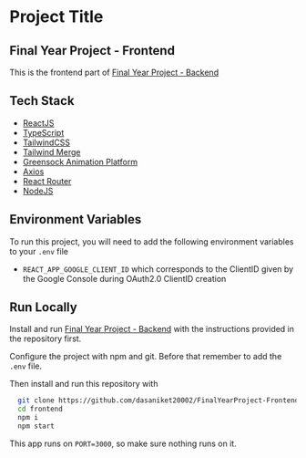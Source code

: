
# Project Title

## Final Year Project - Frontend

This is the frontend part of [Final Year Project - Backend](https://github.com/dasaniket20002/FinalYearProject-Backend)
## Tech Stack

 - [ReactJS](https://react.dev/)
 - [TypeScript](https://www.typescriptlang.org/)
 - [TailwindCSS](https://tailwindcss.com/)
 - [Tailwind Merge](https://www.npmjs.com/package/tailwind-merge)
 - [Greensock Animation Platform](https://gsap.com/)
 - [Axios](https://axios-http.com/)
 - [React Router](https://reactrouter.com/en/main)
 - [NodeJS](https://nodejs.org/en)


## Environment Variables

To run this project, you will need to add the following environment variables to your `.env` file

 - `REACT_APP_GOOGLE_CLIENT_ID` which corresponds to the ClientID given by the Google Console during OAuth2.0 ClientID creation


## Run Locally

Install and run [Final Year Project - Backend](https://github.com/dasaniket20002/FinalYearProject-Backend) with the instructions provided in the repository first.

Configure the project with npm and git.
Before that remember to add the `.env` file.

Then install and run this repository with

```bash
  git clone https://github.com/dasaniket20002/FinalYearProject-Frontend.git
  cd frontend
  npm i
  npm start
```
This app runs on `PORT=3000`, so make sure nothing runs on it.
